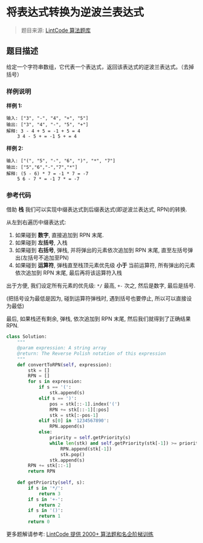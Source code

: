 # 将表达式转换为逆波兰表达式
 > 题目来源: [LintCode 算法题库](https://www.lintcode.com/problem/convert-expression-to-reverse-polish-notation/?utm_source=sc-github-wzz)
 ## 题目描述
 给定一个字符串数组，它代表一个表达式，返回该表达式的逆波兰表达式。（去掉括号）
 ### 样例说明
 **样例 1:**

```
输入: ["3", "-", "4", "+", "5"]
输出: ["3", "4", "-", "5", "+"]
解释: 3 - 4 + 5 = -1 + 5 = 4
    3 4 - 5 + = -1 5 + = 4
```

**样例 2:**

```
输入: ["(", "5", "-", "6", ")", "*", "7"]
输出: ["5","6","-","7","*"]
解释: (5 - 6) * 7 = -1 * 7 = -7
    5 6 - 7 * = -1 7 * = -7
```
 ### 参考代码
 借助 **栈** 我们可以实现中缀表达式到后缀表达式(即逆波兰表达式, RPN)的转换.

从左到右遍历中缀表达式:

1. 如果碰到 **数字**, 直接追加到 RPN 末尾.
2. 如果碰到 **左括号**, 入栈
3. 如果碰到 **右括号**, 弹栈, 并将弹出的元素依次追加到 RPN 末尾, 直至左括号弹出(左括号不追加至PN)
4. 如果碰到 **运算符**, 弹栈直至栈顶元素优先级 **小于** 当前运算符, 所有弹出的元素依次追加到 RPN 末尾, 最后再将该运算符入栈

出于方便, 我们设定所有元素的优先级: `*/` 最高, `+-` 次之, 然后是数字, 最后是括号.

(把括号设为最低是因为, 碰到运算符弹栈时, 遇到括号也要停止, 所以可以直接设为最低)

最后, 如果栈还有剩余, 弹栈, 依次追加到 RPN 末尾, 然后我们就得到了正确结果 RPN.
```python
class Solution:
    """
    @param expression: A string array
    @return: The Reverse Polish notation of this expression
    """
    def convertToRPN(self, expression):
        stk = []
        RPN = []
        for s in expression:
            if s == '(':
                stk.append(s)
            elif s == ')':
                pos = stk[::-1].index('(')
                RPN += stk[::-1][:pos]
                stk = stk[:-pos-1]
            elif s[0] in '1234567890':
                RPN.append(s)
            else:
                priority = self.getPriority(s)
                while len(stk) and self.getPriority(stk[-1]) >= priority:
                    RPN.append(stk[-1])
                    stk.pop()
                stk.append(s)
        RPN += stk[::-1]
        return RPN
    
    def getPriority(self, s):
        if s in '*/':
            return 3 
        if s in '+-':
            return 2 
        if s in '()':
            return 1 
        return 0
```
 更多题解请参考: [LintCode 提供 2000+ 算法题和名企阶梯训练](https://www.lintcode.com/problem/?utm_source=sc-github-wzz)